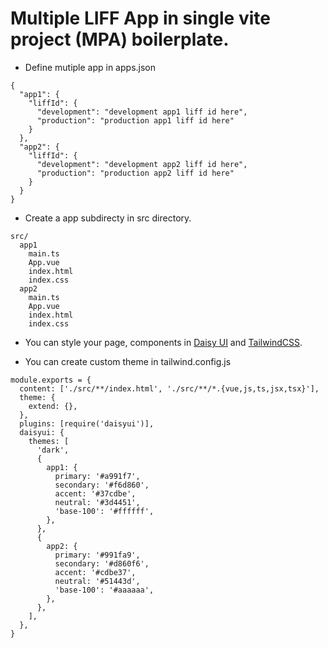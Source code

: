 # Multiple LIFF App in single vite project (MPA) boilerplate.

- Define mutiple app in apps.json

```
{
  "app1": {
    "liffId": {
      "development": "development app1 liff id here",
      "production": "production app1 liff id here"
    }
  },
  "app2": {
    "liffId": {
      "development": "development app2 liff id here",
      "production": "production app2 liff id here"
    }
  }
}
```

- Create a app subdirecty in src directory.

```
src/
  app1
    main.ts
    App.vue
    index.html
    index.css
  app2
    main.ts
    App.vue
    index.html
    index.css
```

- You can style your page, components in [Daisy UI](https://daisyui.com/) and [TailwindCSS](https://tailwindcss.com/).

- You can create custom theme in tailwind.config.js

```
module.exports = {
  content: ['./src/**/index.html', './src/**/*.{vue,js,ts,jsx,tsx}'],
  theme: {
    extend: {},
  },
  plugins: [require('daisyui')],
  daisyui: {
    themes: [
      'dark',
      {
        app1: {
          primary: '#a991f7',
          secondary: '#f6d860',
          accent: '#37cdbe',
          neutral: '#3d4451',
          'base-100': '#ffffff',
        },
      },
      {
        app2: {
          primary: '#991fa9',
          secondary: '#d860f6',
          accent: '#cdbe37',
          neutral: '#51443d',
          'base-100': '#aaaaaa',
        },
      },
    ],
  },
}
```
